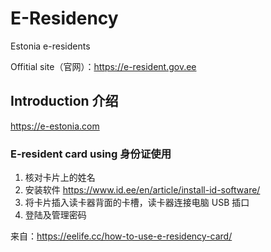 # E-Residency

Estonia e-residents

Offitial site（官网）：<https://e-resident.gov.ee>

## Introduction 介绍

<https://e-estonia.com>

### E-resident card using 身份证使用

1. 核对卡片上的姓名
1. 安装软件 <https://www.id.ee/en/article/install-id-software/>
1. 将卡片插入读卡器背面的卡槽，读卡器连接电脑 USB 插口
1. 登陆及管理密码

来自：<https://eelife.cc/how-to-use-e-residency-card/>
